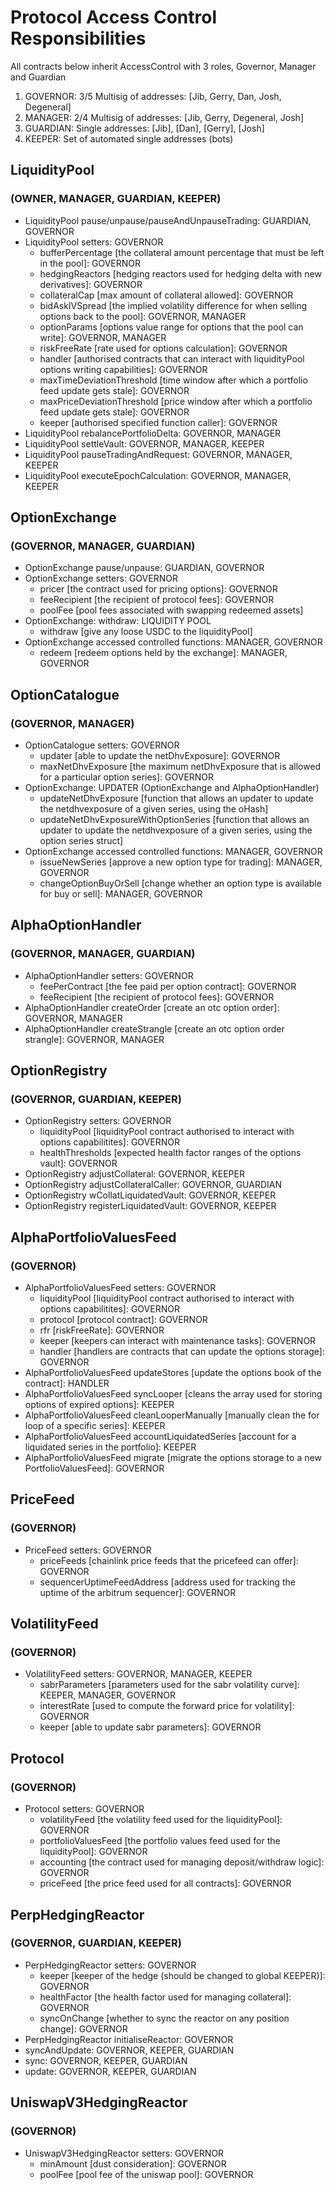 # Protocol Access Control Responsibilities

All contracts below inherit AccessControl with 3 roles, Governor, Manager and Guardian

1. GOVERNOR: 3/5 Multisig of addresses: [Jib, Gerry, Dan, Josh, Degeneral]
2. MANAGER: 2/4 Multisig of addresses: [Jib, Gerry, Degeneral, Josh]
3. GUARDIAN: Single addresses: [Jib], [Dan], [Gerry], [Josh]
4. KEEPER: Set of automated single addresses (bots)

## LiquidityPool 
### (OWNER, MANAGER, GUARDIAN, KEEPER)

- LiquidityPool pause/unpause/pauseAndUnpauseTrading: GUARDIAN, GOVERNOR
- LiquidityPool setters: GOVERNOR
    - bufferPercentage [the collateral amount percentage that must be left in the pool]: GOVERNOR
    - hedgingReactors [hedging reactors used for hedging delta with new derivatives]: GOVERNOR
    - collateralCap [max amount of collateral allowed]: GOVERNOR
    - bidAskIVSpread [the implied volatility difference for when selling options back to the pool]: GOVERNOR, MANAGER
    - optionParams [options value range for options that the pool can write]: GOVERNOR, MANAGER
    - riskFreeRate [rate used for options calculation]: GOVERNOR
    - handler [authorised contracts that can interact with liquidityPool options writing capabilities]: GOVERNOR
    - maxTimeDeviationThreshold [time window after which a portfolio feed update gets stale]: GOVERNOR
    - maxPriceDeviationThreshold [price window after which a portfolio feed update gets stale]: GOVERNOR
    - keeper [authorised specified function caller]: GOVERNOR
- LiquidityPool rebalancePortfolioDelta: GOVERNOR, MANAGER
- LiquidityPool settleVault: GOVERNOR, MANAGER, KEEPER 
- LiquidityPool pauseTradingAndRequest: GOVERNOR, MANAGER, KEEPER
- LiquidityPool executeEpochCalculation: GOVERNOR, MANAGER, KEEPER

## OptionExchange
### (GOVERNOR, MANAGER, GUARDIAN)

- OptionExchange pause/unpause: GUARDIAN, GOVERNOR
- OptionExchange setters: GOVERNOR
    - pricer [the contract used for pricing options]: GOVERNOR
    - feeRecipient [the recipient of protocol fees]: GOVERNOR
    - poolFee [pool fees associated with swapping redeemed assets]
- OptionExchange: withdraw: LIQUIDITY POOL
    - withdraw [give any loose USDC to the liquidityPool]
- OptionExchange accessed controlled functions: MANAGER, GOVERNOR
    - redeem [redeem options held by the exchange]: MANAGER, GOVERNOR


## OptionCatalogue
### (GOVERNOR, MANAGER)

- OptionCatalogue setters: GOVERNOR
    - updater [able to update the netDhvExposure]: GOVERNOR
    - maxNetDhvExposure [the maximum netDhvExposure that is allowed for a particular option series]: GOVERNOR
- OptionExchange: UPDATER (OptionExchange and AlphaOptionHandler)
    - updateNetDhvExposure [function that allows an updater to update the netdhvexposure of a given series, using the oHash]
    - updateNetDhvExposureWithOptionSeries [function that allows an updater to update the netdhvexposure of a given series, using the option series struct]
- OptionExchange accessed controlled functions: MANAGER, GOVERNOR
    - issueNewSeries [approve a new option type for trading]: MANAGER, GOVERNOR
    - changeOptionBuyOrSell [change whether an option type is available for buy or sell]: MANAGER, GOVERNOR

## AlphaOptionHandler
### (GOVERNOR, MANAGER, GUARDIAN)
- AlphaOptionHandler setters: GOVERNOR
    - feePerContract [the fee paid per option contract]: GOVERNOR
    - feeRecipient [the recipient of protocol fees]: GOVERNOR
- AlphaOptionHandler createOrder [create an otc option order]: GOVERNOR, MANAGER
- AlphaOptionHandler createStrangle [create an otc option order strangle]: GOVERNOR, MANAGER

## OptionRegistry
### (GOVERNOR, GUARDIAN, KEEPER)

- OptionRegistry setters: GOVERNOR
    - liquidityPool [liquidityPool contract authorised to interact with options capabilitites]: GOVERNOR
    - healthThresholds [expected health factor ranges of the options vault]: GOVERNOR
- OptionRegistry adjustCollateral: GOVERNOR, KEEPER
- OptionRegistry adjustCollateralCaller: GOVERNOR, GUARDIAN
- OptionRegistry wCollatLiquidatedVault: GOVERNOR, KEEPER
- OptionRegistry registerLiquidatedVault: GOVERNOR, KEEPER

## AlphaPortfolioValuesFeed
### (GOVERNOR)

- AlphaPortfolioValuesFeed setters: GOVERNOR
    - liquidityPool [liquidityPool contract authorised to interact with options capabilitites]: GOVERNOR
    - protocol [protocol contract]: GOVERNOR
    - rfr [riskFreeRate]: GOVERNOR
    - keeper [keepers can interact with maintenance tasks]: GOVERNOR
    - handler [handlers are contracts that can update the options storage]: GOVERNOR
- AlphaPortfolioValuesFeed updateStores [update the options book of the contract]: HANDLER
- AlphaPortfolioValuesFeed syncLooper [cleans the array used for storing options of expired options]: KEEPER
- AlphaPortfolioValuesFeed cleanLooperManually [manually clean the for loop of a specific series]: KEEPER
- AlphaPortfolioValuesFeed accountLiquidatedSeries [account for a liquidated series in the portfolio]: KEEPER
- AlphaPortfolioValuesFeed migrate [migrate the options storage to a new PortfolioValuesFeed]: GOVERNOR

## PriceFeed
### (GOVERNOR)

- PriceFeed setters: GOVERNOR
    - priceFeeds [chainlink price feeds that the pricefeed can offer]: GOVERNOR
    - sequencerUptimeFeedAddress [address used for tracking the uptime of the arbitrum sequencer]: GOVERNOR


## VolatilityFeed
### (GOVERNOR)

- VolatilityFeed setters: GOVERNOR, MANAGER, KEEPER
    - sabrParameters [parameters used for the sabr volatility curve]: KEEPER, MANAGER, GOVERNOR
    - interestRate [used to compute the forward price for volatility]: GOVERNOR
    - keeper [able to update sabr parameters]: GOVERNOR

## Protocol
### (GOVERNOR)

- Protocol setters: GOVERNOR
    - volatilityFeed [the volatility feed used for the liquidityPool]: GOVERNOR
    - portfolioValuesFeed [the portfolio values feed used for the liquidityPool]: GOVERNOR
    - accounting [the contract used for managing deposit/withdraw logic]: GOVERNOR
    - priceFeed [the price feed used for all contracts]: GOVERNOR

## PerpHedgingReactor
### (GOVERNOR, GUARDIAN, KEEPER)

- PerpHedgingReactor setters: GOVERNOR
    - keeper [keeper of the hedge (should be changed to global KEEPER)]: GOVERNOR
    - healthFactor [the health factor used for managing collateral]: GOVERNOR
    - syncOnChange [whether to sync the reactor on any position change]: GOVERNOR
- PerpHedgingReactor initialiseReactor: GOVERNOR
- syncAndUpdate: GOVERNOR, KEEPER, GUARDIAN
- sync: GOVERNOR, KEEPER, GUARDIAN
- update: GOVERNOR, KEEPER, GUARDIAN

## UniswapV3HedgingReactor
### (GOVERNOR)

- UniswapV3HedgingReactor setters: GOVERNOR
    - minAmount [dust consideration]: GOVERNOR
    - poolFee [pool fee of the uniswap pool]: GOVERNOR